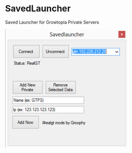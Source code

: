 # SavedLauncher
Saved Launcher for Growtopia Private Servers

<img alt="Jetbrains CLion + RustExtension" width="400px" src="https://github.com/Groophy-Lifefor/SavedLauncher/blob/main/assets/menu.PNG"/> 
